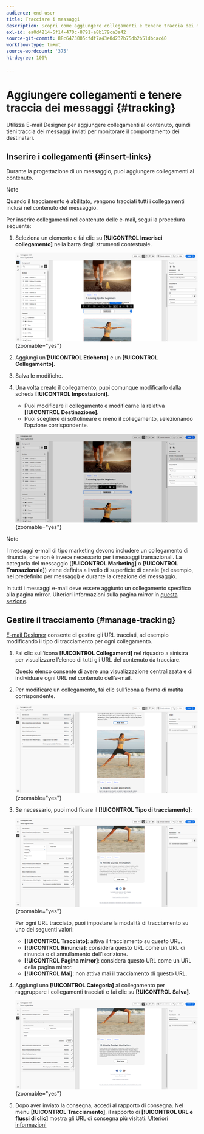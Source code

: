 ```yaml
---
audience: end-user
title: Tracciare i messaggi
description: Scopri come aggiungere collegamenti e tenere traccia dei messaggi inviati
exl-id: ea0d4214-5f14-470c-8791-e8b179ca3a42
source-git-commit: 88c6473005cfdf7a43e0d232b75db2b51dbcac40
workflow-type: tm+mt
source-wordcount: '375'
ht-degree: 100%

---
```


# Aggiungere collegamenti e tenere traccia dei messaggi {#tracking}

Utilizza E-mail Designer per aggiungere collegamenti al contenuto, quindi tieni traccia dei messaggi inviati per monitorare il comportamento dei destinatari.

## Inserire i collegamenti {#insert-links}

Durante la progettazione di un messaggio, puoi aggiungere collegamenti al contenuto.

>[!NOTE]
>
>Quando il tracciamento è abilitato, vengono tracciati tutti i collegamenti inclusi nel contenuto del messaggio.

Per inserire collegamenti nel contenuto delle e-mail, segui la procedura seguente:

1. Seleziona un elemento e fai clic su **[!UICONTROL Inserisci collegamento]** nella barra degli strumenti contestuale.

   ![](assets/message-tracking-insert-link.png){zoomable=&quot;yes&quot;}

1. Aggiungi un’**[!UICONTROL Etichetta]** e un **[!UICONTROL Collegamento]**.

1. Salva le modifiche.

1. Una volta creato il collegamento, puoi comunque modificarlo dalla scheda **[!UICONTROL Impostazioni]**.

   * Puoi modificare il collegamento e modificarne la relativa **[!UICONTROL Destinazione]**.
   * Puoi scegliere di sottolineare o meno il collegamento, selezionando l’opzione corrispondente.

   ![](assets/message-tracking-link-settings.png){zoomable=&quot;yes&quot;}

>[!NOTE]
>
>I messaggi e-mail di tipo marketing devono includere un collegamento di rinuncia, che non è invece necessario per i messaggi transazionali. La categoria del messaggio (**[!UICONTROL Marketing]** o **[!UICONTROL Transazionale]**) viene definita a livello di superficie di canale (ad esempio, nel predefinito per messaggi) e durante la creazione del messaggio.

In tutti i messaggi e-mail deve essere aggiunto un collegamento specifico alla pagina mirror. Ulteriori informazioni sulla pagina mirror in [questa sezione](mirror-page.md).

## Gestire il tracciamento {#manage-tracking}

[E-mail Designer](create-email-content.md) consente di gestire gli URL tracciati, ad esempio modificando il tipo di tracciamento per ogni collegamento.

1. Fai clic sull’icona **[!UICONTROL Collegamenti]** nel riquadro a sinistra per visualizzare l’elenco di tutti gli URL del contenuto da tracciare.

   Questo elenco consente di avere una visualizzazione centralizzata e di individuare ogni URL nel contenuto dell’e-mail.

1. Per modificare un collegamento, fai clic sull’icona a forma di matita corrispondente.

   ![](assets/message-tracking-edit-links.png){zoomable=&quot;yes&quot;}

1. Se necessario, puoi modificare il **[!UICONTROL Tipo di tracciamento]**:

   ![](assets/message-tracking-edit-a-link.png){zoomable=&quot;yes&quot;}

   Per ogni URL tracciato, puoi impostare la modalità di tracciamento su uno dei seguenti valori:

   * **[!UICONTROL Tracciato]**: attiva il tracciamento su questo URL.
   * **[!UICONTROL Rinuncia]**: considera questo URL come un URL di rinuncia o di annullamento dell’iscrizione.
   * **[!UICONTROL Pagina mirror]**: considera questo URL come un URL della pagina mirror.
   * **[!UICONTROL Mai]**: non attiva mai il tracciamento di questo URL.<!--This information is saved: if the URL appears again in a future message, its tracking is automatically deactivated.-->

1. Aggiungi una **[!UICONTROL Categoria]** al collegamento per raggruppare i collegamenti tracciati e fai clic su **[!UICONTROL Salva]**.

   ![](assets/message-tracking-edit-a-link_2.png){zoomable=&quot;yes&quot;}

1. Dopo aver inviato la consegna, accedi al rapporto di consegna. Nel menu **[!UICONTROL Tracciamento]**, il rapporto di **[!UICONTROL URL e flussi di clic]** mostra gli URL di consegna più visitati. [Ulteriori informazioni](../reporting/gs-reports.md)
